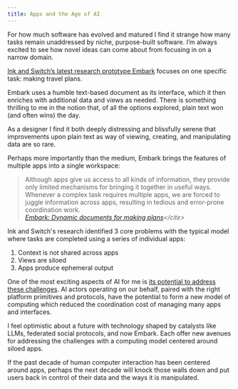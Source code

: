 ```yaml
---
title: Apps and the Age of AI
---
```


For how much software has evolved and matured I find it strange how many tasks remain unaddressed by niche, purpose-built software. I’m always excited to see how novel ideas can come about from focusing in on a narrow domain.

[Ink and Switch’s latest research prototype Embark](https://www.inkandswitch.com/embark) focuses on one specific task: making travel plans. 

Embark uses a humble text-based document as its interface, which it then enriches with additional data and views as needed. There is something thrilling to me in the notion that, of all the options explored, plain text won (and often wins) the day.

As a designer I find it both deeply distressing and blissfully serene that improvements upon plain text as way of viewing, creating, and manipulating data are so rare. 

Perhaps more importantly than the medium, Embark brings the features of multiple apps into a single workspace:

> Although apps give us access to all kinds of information, they provide only limited mechanisms for bringing it together in useful ways. Whenever a complex task requires multiple apps, we are forced to juggle information across apps, resulting in tedious and error-prone coordination work.
> \
> <cite> [Embark: Dynamic documents for making plans](https://www.inkandswitch.com/embark/#:~:text=Although%20apps%20give%20us%20access%20to%20all%20kinds%20of%20information%2C%20they%20provide%20only%20limited%20mechanisms%20for%20bringing%20it%20together%20in%20useful%20ways.%20Whenever%20a%20complex%20task%20requires%20multiple%20apps%2C%20we%20are%20forced%20to%20juggle%20information%20across%20apps%2C%20resulting%20in%20tedious%20and%20error%2Dprone%20coordination%20work.)</cite>

Ink and Switch's research identified 3 core problems with the typical model where tasks are completed using a series of individual apps:

1. Context is not shared across apps
2. Views are siloed
3. Apps produce ephemeral output

One of the most exciting aspects of AI for me is [its potential to address these challenges](https://chasem.co/2023/03/eyes-and-ears). AI actors operating on our behalf, paired with the right platform primitives and protocols, have the potential to form a new model of computing which reduced the coordination cost of managing many apps and interfaces.

I feel optimistic about a future with technology shaped by catalysts like LLMs, federated social protocols, and now Embark. Each offer new avenues for addressing the challenges with a computing model centered around siloed apps. 

If the past decade of human computer interaction has been centered around apps, perhaps the next decade will knock those walls down and put users back in control of their data and the ways it is manipulated. 
